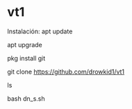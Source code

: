 # vt1
Instalación: 
apt update

apt upgrade

pkg install git

git clone https://github.com/drowkid1/vt1

ls

bash dn_s.sh
